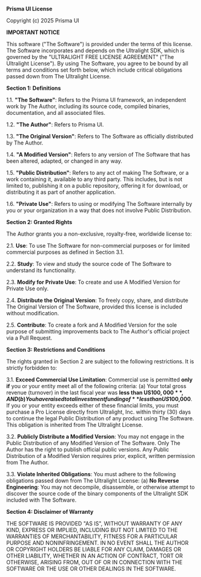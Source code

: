 **Prisma UI License**

Copyright (c) 2025 Prisma UI

**IMPORTANT NOTICE**

This software ("The Software") is provided under the terms of this license. The Software incorporates and depends on the Ultralight SDK, which is governed by the "ULTRALIGHT FREE LICENSE AGREEMENT" ("The Ultralight License"). By using The Software, you agree to be bound by all terms and conditions set forth below, which include critical obligations passed down from The Ultralight License.

**Section 1: Definitions**

1.1. **"The Software"**: Refers to the Prisma UI framework, an independent work by The Author, including its source code, compiled binaries, documentation, and all associated files.

1.2. **"The Author"**: Refers to Prisma UI.

1.3. **"The Original Version"**: Refers to The Software as officially distributed by The Author.

1.4. **"A Modified Version"**: Refers to any version of The Software that has been altered, adapted, or changed in any way.

1.5. **"Public Distribution"**: Refers to any act of making The Software, or a work containing it, available to any third party. This includes, but is not limited to, publishing it on a public repository, offering it for download, or distributing it as part of another application.

1.6. **"Private Use"**: Refers to using or modifying The Software internally by you or your organization in a way that does not involve Public Distribution.

**Section 2: Granted Rights**

The Author grants you a non-exclusive, royalty-free, worldwide license to:

2.1. **Use**: To use The Software for non-commercial purposes or for limited commercial purposes as defined in Section 3.1.

2.2. **Study**: To view and study the source code of The Software to understand its functionality.

2.3. **Modify for Private Use**: To create and use A Modified Version for Private Use only.

2.4. **Distribute the Original Version**: To freely copy, share, and distribute The Original Version of The Software, provided this license is included without modification.

2.5. **Contribute**: To create a fork and A Modified Version for the sole purpose of submitting improvements back to The Author's official project via a Pull Request.

**Section 3: Restrictions and Conditions**

The rights granted in Section 2 are subject to the following restrictions. It is strictly forbidden to:

3.1. **Exceed Commercial Use Limitation**: Commercial use is permitted **only if** you or your entity meet all of the following criteria:
    (a) Your total gross revenue (turnover) in the last fiscal year was **less than US$100,000**, AND
    (b) You have raised total investment funding of **less than US$100,000**.
    If you or your entity exceeds either of these financial limits, you must purchase a Pro License directly from Ultralight, Inc. within thirty (30) days to continue the legal Public Distribution of any product using The Software. This obligation is inherited from The Ultralight License.

3.2. **Publicly Distribute a Modified Version**: You may not engage in the Public Distribution of any Modified Version of The Software. Only The Author has the right to publish official public versions. Any Public Distribution of a Modified Version requires prior, explicit, written permission from The Author.

3.3. **Violate Inherited Obligations**: You must adhere to the following obligations passed down from The Ultralight License:
    (a) **No Reverse Engineering**: You may not decompile, disassemble, or otherwise attempt to discover the source code of the binary components of the Ultralight SDK included with The Software.

**Section 4: Disclaimer of Warranty**

THE SOFTWARE IS PROVIDED "AS IS", WITHOUT WARRANTY OF ANY KIND, EXPRESS OR IMPLIED, INCLUDING BUT NOT LIMITED TO THE WARRANTIES OF MERCHANTABILITY, FITNESS FOR A PARTICULAR PURPOSE AND NONINFRINGEMENT. IN NO EVENT SHALL THE AUTHOR OR COPYRIGHT HOLDERS BE LIABLE FOR ANY CLAIM, DAMAGES OR OTHER LIABILITY, WHETHER IN AN ACTION OF CONTRACT, TORT OR OTHERWISE, ARISING FROM, OUT OF OR IN CONNECTION WITH THE SOFTWARE OR THE USE OR OTHER DEALINGS IN THE SOFTWARE.
